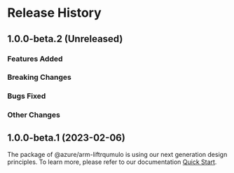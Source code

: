 # Release History

## 1.0.0-beta.2 (Unreleased)

### Features Added

### Breaking Changes

### Bugs Fixed

### Other Changes

## 1.0.0-beta.1 (2023-02-06)

The package of @azure/arm-liftrqumulo is using our next generation design principles. To learn more, please refer to our documentation [Quick Start](https://aka.ms/js-track2-quickstart).
